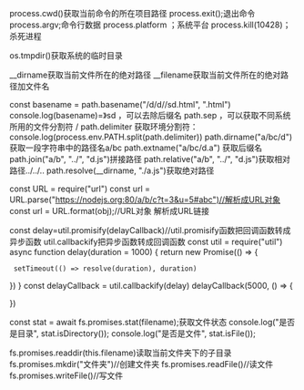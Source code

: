process.cwd()获取当前命令的所在项目路径
process.exit();退出命令
process.argv;命令行数据
process.platform ；系统平台
process.kill(10428)；杀死进程

os.tmpdir()获取系统的临时目录

__dirname获取当前文件所在的绝对路径
__filename获取当前文件所在的绝对路径加文件名

const basename = path.basename("/d/d//sd.html", ".html")
console.log(basename)=》sd ，可以去除后缀名
path.sep ，可以获取不同系统所用的文件分割符 /
path.delimiter 获取环境分割符：
console.log(process.env.PATH.split(path.delimiter))
path.dirname("a/bc/d")获取一段字符串中的路径名a/bc
path.extname("a/bc/d.a") 获取后缀名
path.join("a/b", "../", "d.js")拼接路径
path.relative("a/b", "../", "d.js")获取相对路径../../..
path.resolve(__dirname, "./a.js")获取绝对路径

const URL = require("url")
const url = URL.parse("https://nodejs.org:80/a/b/c?t=3&u=5#abc")//解析成URL对象 
const url = URL.format(obj);//URL对象 解析成URL链接


const delay=util.promisify(delayCallback)//util.promisify函数把回调函数转成异步函数
util.callbackify把异步函数转成回调函数
 const util = require("util")
 async function delay(duration = 1000) {
   return new Promise(() => {

     setTimeout(() => resolve(duration), duration)
   })
 }
 const delayCallback = util.callbackify(delay)
 delayCallback(5000, () => {

 })

 const stat = await fs.promises.stat(filename);获取文件状态
   console.log("是否是目录", stat.isDirectory());
  console.log("是否是文件", stat.isFile());

fs.promises.readdir(this.filename)读取当前文件夹下的子目录
fs.promises.mkdir("文件夹")//创建文件夹
fs.promises.readFile()//读文件
fs.promises.writeFile()//写文件